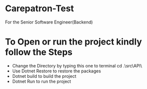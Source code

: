 # Carepatron-Test
For the Senior Software Engineer(Backend)

# To Open or run the project kindly follow the Steps
* Change the Directory by typing this one to terminal cd .\src\API\
* Use Dotnet Restore to restore the packages
* Dotnet build to build the project
* Dotnet Run to run the project
